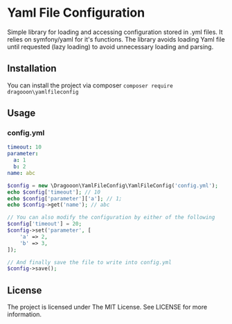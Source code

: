 Yaml File Configuration
=======================
Simple library for loading and accessing configuration stored in .yml files. It relies on symfony/yaml for it's
functions. The library avoids loading Yaml file until requested (lazy loading) to avoid unnecessary loading and parsing.

Installation
------------
You can install the project via composer
```composer require dragooon\yamlfileconfig```

Usage
-----
### config.yml
```yml
timeout: 10
parameter:
  a: 1
  b: 2
name: abc
```

```php
$config = new \Dragooon\YamlFileConfig\YamlFileConfig('config.yml');
echo $config['timeout']; // 10
echo $config['parameter']['a']; // 1;
echo $config->get('name'); // abc

// You can also modify the configuration by either of the following
$config['timeout'] = 20;
$config->set('parameter', [
    'a' => 2,
    'b' => 3,
]);

// And finally save the file to write into config.yml
$config->save();
```
License
-------
The project is licensed under The MIT License. See LICENSE for more information.
